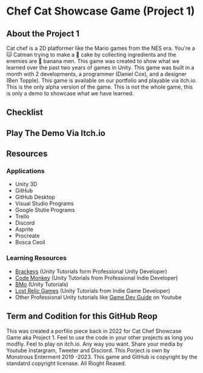 # Chef Cat Showcase Game (Project 1)
 
## About the Project 1
Cat chef is a 2D platformer like the Mario games from the NES era. You're a 🐱 Catman trying to make a 🍰 cake by collecting ingredients and the enemies are 🍌 banana men. This game was created to show what we learned over the past two years of games in Unity. This game was built in a month with 2 developments, a programmer (Daniel Cox), and a designer (Ben Topple). This game is available on our portfolio and playable via itch.io. This is the only alpha version of the game. This is not the whole game, this is only a demo to showcase what we have learned.

## Checklist

## Play The Demo Via Itch.io

## Resources 
  ### Applications
   - Unity 3D
   - GitHub
   - GitHub Desktop
   - Visual Studio Programs
   - Google Stutie Programs 
   - Trello
   - Discord
   - Asprite
   - Procreate
   - Bosca Ceoil
 ### Learning Resources 
   - [Brackeys](https://www.youtube.com/user/Brackeys) (Unity Tutorials form Professional Unity Developer)
   - [Code Monkey](https://www.youtube.com/channel/UCFK6NCbuCIVzA6Yj1G_ZqCg) (Unity Tutorials from Professional Indie Developer)
   - [BMo](https://www.youtube.com/channel/UCFK6NCbuCIVzA6Yj1G_ZqCg) (Unity Tutorials)
   - [Lost Relic Games](https://www.youtube.com/c/LostRelicGames) (Unity Tutorials from Indie Game Developer)
   - Other Professional Unity tutorials like [Game Dev Guide](https://www.youtube.com/@GameDevGuide) on Youtube

## Term and Codition for this GitHub Reop
This was created a porfilio piece back in 2022 for Cat Chef Showcase Game aka Project 1. Feel to use the code in your other projects as long you modfiy. Feel to play on itch.io. Any way you want. Share your media by Youtube Instargram, Tweeter and Disciord. This Porject is own by Monstrous Enterment 2019 -2023. This game and GitHub is copyright by the standatrd copyright licenase. All Rioght Reased.






